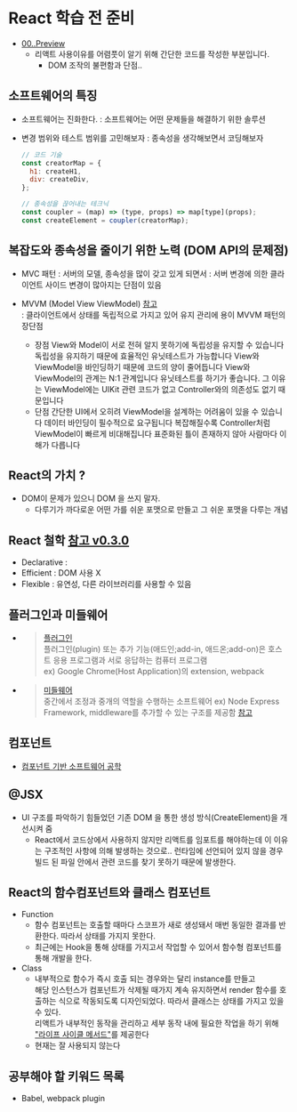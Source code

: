 # React 학습 전 준비

- [00..Preview](./00..Preview/)
  - 리액트 사용이유를 어렴풋이 알기 위해 간단한 코드를 작성한 부분입니다.
    - DOM 조작의 불편함과 단점..

## 소프트웨어의 특징

- 소프트웨어는 진화한다.
  : 소프트웨어는 어떤 문제들을 해결하기 위한 솔루션

- 변경 범위와 테스트 범위를 고민해보자
  : 종속성을 생각해보면서 코딩해보자

  ```jsx
  // 코드 기술
  const creatorMap = {
    h1: createH1,
    div: createDiv,
  };

  // 종속성을 끊어내는 테크닉
  const coupler = (map) => (type, props) => map[type](props);
  const createElement = coupler(creatorMap);
  ```

## 복잡도와 종속성을 줄이기 위한 노력 (DOM API의 문제점)

- MVC 패턴
  : 서버의 모델, 종속성을 많이 갖고 있게 되면서
  : 서버 변경에 의한 클라이언트 사이드 변경이 많아지는 단점이 있음

- MVVM (Model View ViewModel) [참고](https://jhtop0419.tistory.com/m/21)  
  : 클라이언트에서 상태를 독립적으로 가지고 있어 유지 관리에 용이
  MVVM 패턴의 장단점

  - 장점
    View와 Model이 서로 전혀 알지 못하기에 독립성을 유지할 수 있습니다
    독립성을 유지하기 때문에 효율적인 유닛테스트가 가능합니다
    View와 ViewModel을 바인딩하기 때문에 코드의 양이 줄어듭니다
    View와 ViewModel의 관계는 N:1 관계입니다
    유닛테스트를 하기가 좋습니다. 그 이유는 ViewModel에는 UIKit 관련 코드가 없고 Controller와의 의존성도 없기 때문입니다
  - 단점
    간단한 UI에서 오히려 ViewModel을 설계하는 어려움이 있을 수 있습니다
    데이터 바인딩이 필수적으로 요구됩니다
    복잡해질수록 Controller처럼 ViewModel이 빠르게 비대해집니다
    표준화된 틀이 존재하지 않아 사람마다 이해가 다릅니다

## React의 가치 ?

- DOM이 문제가 있으니 DOM 을 쓰지 말자.
  - 다루기가 까다로운 어떤 가를 쉬운 포맷으로 만들고 그 쉬운 포맷을 다루는 개념

## React 철학 [참고 v0.3.0](https://github.com/facebook/react/tree/v0.3.0)

- Declarative
  :
- Efficient
  : DOM 사용 X
- Flexible
  : 유연성, 다른 라이브러리를 사용할 수 있음

## 플러그인과 미들웨어

- > [플러그인](https://ko.wikipedia.org/wiki/%ED%94%8C%EB%9F%AC%EA%B7%B8%EC%9D%B8)  
  > 플러그인(plugin) 또는 추가 기능(애드인;add-in, 애드온;add-on)은 호스트 응용 프로그램과 서로 응답하는 컴퓨터 프로그램  
  > ex) Google Chrome(Host Application)의 extension, webpack

- > [미들웨어](https://ko.wikipedia.org/wiki/%EB%AF%B8%EB%93%A4%EC%9B%A8%EC%96%B4)  
  > 중간에서 조정과 중개의 역할을 수행하는 소프트웨어
  > ex) Node Express Framework, middleware를 추가할 수 있는 구조를 제공함 [참고](https://expressjs.com/ko/guide/using-middleware.html)

## 컴포넌트

- [컴포넌트 기반 소프트웨어 공학](https://ko.wikipedia.org/wiki/%EC%BB%B4%ED%8F%AC%EB%84%8C%ED%8A%B8_%EA%B8%B0%EB%B0%98_%EC%86%8C%ED%94%84%ED%8A%B8%EC%9B%A8%EC%96%B4_%EA%B3%B5%ED%95%99)

## @JSX

- UI 구조를 파악하기 힘들었던 기존 DOM 을 통한 생성 방식(CreateElement)을 개선시켜 줌
  - React에서 코드상에서 사용하지 않지만 리액트를 임포트를 해야하는데 이 이유는 구조적인 사항에 의해 발생하는 것으로.. 런타임에 선언되어 있지 않을 경우 빌드 된 파일 안에서 관련 코드를 찾기 못하기 때문에 발생한다.

## React의 함수컴포넌트와 클래스 컴포넌트

- Function
  - 함수 컴포넌트는 호출할 때마다 스코프가 새로 생성돼서 매번 동일한 결과를 반환한다.
    따라서 상태를 가지지 못한다.
  - 최근에는 Hook을 통해 상태를 가지고서 작업할 수 있어서 함수형 컴포넌트를 통해 개발을 한다.
- Class
  - 내부적으로 함수가 즉시 호출 되는 경우와는 달리 instance를 만들고  
    해당 인스턴스가 컴포넌트가 삭제될 때가지 계속 유지하면서 render 함수를 호출하는 식으로 작동되도록 디자인되었다.
    따라서 클래스는 상태를 가지고 있을 수 있다.  
    리액트가 내부적인 동작을 관리하고 세부 동작 내에 필요한 작업을 하기 위해 ["라이프 사이클 메서드"](https://react.vlpt.us/basic/25-lifecycle.html)를 제공한다
  - 현재는 잘 사용되지 않는다

## 공부해야 할 키워드 목록

- Babel, webpack plugin
